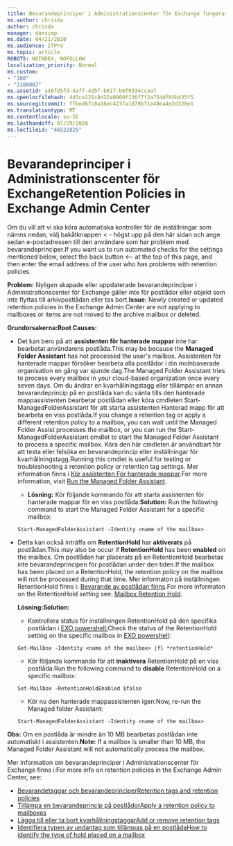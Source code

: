 ```yaml
---
title: Bevarandeprinciper i Administrationscenter för Exchange fungerar inte
ms.author: chrisda
author: chrisda
manager: dansimp
ms.date: 04/21/2020
ms.audience: ITPro
ms.topic: article
ROBOTS: NOINDEX, NOFOLLOW
localization_priority: Normal
ms.custom:
- "308"
- "3100007"
ms.assetid: a48fd5fd-4af7-4d5f-b617-b0f9334ccaa7
ms.openlocfilehash: 4d3ca121c8d22a0900f136f7f2a754dfb5b435f5
ms.sourcegitcommit: ffbed67c0a16ec423fa1d79b71e48ea4e2d320e1
ms.translationtype: MT
ms.contentlocale: sv-SE
ms.lasthandoff: 07/29/2020
ms.locfileid: "46522825"
---
```

# <a name="retention-policies-in-exchange-admin-center"></a><span data-ttu-id="3990d-102">Bevarandeprinciper i Administrationscenter för Exchange</span><span class="sxs-lookup"><span data-stu-id="3990d-102">Retention Policies in Exchange Admin Center</span></span>

<span data-ttu-id="3990d-103">Om du vill att vi ska köra automatiska kontroller för de inställningar som nämns nedan, välj bakåtknappen < - högst upp på den här sidan och ange sedan e-postadressen till den användare som har problem med bevarandeprinciper.</span><span class="sxs-lookup"><span data-stu-id="3990d-103">If you want us to run automated checks for the settings mentioned below, select the back button <-- at the top of this page, and then enter the email address of the user who has problems with retention policies.</span></span>

 <span data-ttu-id="3990d-104">**Problem:** Nyligen skapade eller uppdaterade bevarandeprinciper i Administrationscenter för Exchange gäller inte för postlådor eller objekt som inte flyttas till arkivpostlådan eller tas bort.</span><span class="sxs-lookup"><span data-stu-id="3990d-104">**Issue:** Newly created or updated retention policies in the Exchange Admin Center are not applying to mailboxes or items are not moved to the archive mailbox or deleted.</span></span> 
  
 <span data-ttu-id="3990d-105">**Grundorsakerna:**</span><span class="sxs-lookup"><span data-stu-id="3990d-105">**Root Causes:**</span></span>
  
- <span data-ttu-id="3990d-106">Det kan bero på att **assistenten för hanterade mappar** inte har bearbetat användarens postlåda.</span><span class="sxs-lookup"><span data-stu-id="3990d-106">This may be because the **Managed Folder Assistant** has not processed the user's mailbox.</span></span> <span data-ttu-id="3990d-107">Assistenten för hanterade mappar försöker bearbeta alla postlådor i din molnbaserade organisation en gång var sjunde dag.</span><span class="sxs-lookup"><span data-stu-id="3990d-107">The Managed Folder Assistant tries to process every mailbox in your cloud-based organization once every seven days.</span></span> <span data-ttu-id="3990d-108">Om du ändrar en kvarhållningstagg eller tillämpar en annan bevarandeprincip på en postlåda kan du vänta tills den hanterade mappassistenten bearbetar postlådan eller köra cmdleten Start-ManagedFolderAssistant för att starta assistenten Hanterad mapp för att bearbeta en viss postlåda.</span><span class="sxs-lookup"><span data-stu-id="3990d-108">If you change a retention tag or apply a different retention policy to a mailbox, you can wait until the Managed Folder Assist processes the mailbox, or you can run the Start-ManagedFolderAssistant cmdlet to start the Managed Folder Assistant to process a specific mailbox.</span></span> <span data-ttu-id="3990d-109">Köra den här cmdleten är användbart för att testa eller felsöka en bevarandeprincip eller inställningar för kvarhållningstagg.</span><span class="sxs-lookup"><span data-stu-id="3990d-109">Running this cmdlet is useful for testing or troubleshooting a retention policy or retention tag settings.</span></span> <span data-ttu-id="3990d-110">Mer information finns i [Kör assistenten För hanterade mappar](https://msdn.microsoft.com/library/gg271153%28v=exchsrvcs.149%29.aspx#managedfolderassist).</span><span class="sxs-lookup"><span data-stu-id="3990d-110">For more information, visit [Run the Managed Folder Assistant](https://msdn.microsoft.com/library/gg271153%28v=exchsrvcs.149%29.aspx#managedfolderassist).</span></span>
    
  - <span data-ttu-id="3990d-111">**Lösning:** Kör följande kommando för att starta assistenten för hanterade mappar för en viss postlåda:</span><span class="sxs-lookup"><span data-stu-id="3990d-111">**Solution:** Run the following command to start the Managed Folder Assistant for a specific mailbox:</span></span>
    
  ```
  Start-ManagedFolderAssistant -Identity <name of the mailbox>
  ```

- <span data-ttu-id="3990d-112">Detta kan också inträffa om **RetentionHold** har **aktiverats** på postlådan.</span><span class="sxs-lookup"><span data-stu-id="3990d-112">This may also be occur if **RetentionHold** has been **enabled** on the mailbox.</span></span> <span data-ttu-id="3990d-113">Om postlådan har placerats på en RetentionHold bearbetas inte bevarandeprincipen för postlådan under den tiden.</span><span class="sxs-lookup"><span data-stu-id="3990d-113">If the mailbox has been placed on a RetentionHold, the retention policy on the mailbox will not be processed during that time.</span></span> <span data-ttu-id="3990d-114">Mer informaton på inställningen RetentionHold finns i: [Bevarande av postlådan finns](https://docs.microsoft.com/exchange/security-and-compliance/messaging-records-management/mailbox-retention-hold).</span><span class="sxs-lookup"><span data-stu-id="3990d-114">For more informaton on the RetentionHold setting see: [Mailbox Retention Hold](https://docs.microsoft.com/exchange/security-and-compliance/messaging-records-management/mailbox-retention-hold).</span></span>
    
    <span data-ttu-id="3990d-115">**Lösning:**</span><span class="sxs-lookup"><span data-stu-id="3990d-115">**Solution:**</span></span>
    
  - <span data-ttu-id="3990d-116">Kontrollera status för inställningen RetentionHold på den specifika postlådan i [EXO powershell:](https://docs.microsoft.com/powershell/exchange/exchange-online/connect-to-exchange-online-powershell/connect-to-exchange-online-powershell?view=exchange-ps)</span><span class="sxs-lookup"><span data-stu-id="3990d-116">Check the status of the RetentionHold setting on the specific mailbox in [EXO powershell](https://docs.microsoft.com/powershell/exchange/exchange-online/connect-to-exchange-online-powershell/connect-to-exchange-online-powershell?view=exchange-ps):</span></span>
    
  ```
  Get-Mailbox -Identity <name of the mailbox> |fl *retentionHold*
  ```

  - <span data-ttu-id="3990d-117">Kör följande kommando för att **inaktivera** RetentionHold på en viss postlåda:</span><span class="sxs-lookup"><span data-stu-id="3990d-117">Run the following command to **disable** RetentionHold on a specific mailbox:</span></span>
    
  ```
  Set-Mailbox -RetentionHoldEnabled $false
  ```

  - <span data-ttu-id="3990d-118">Kör nu den hanterade mappassistenten igen:</span><span class="sxs-lookup"><span data-stu-id="3990d-118">Now, re-run the Managed folder Assistant:</span></span>
    
  ```
  Start-ManagedFolderAssistant -Identity <name of the mailbox>
  ```

 <span data-ttu-id="3990d-119">**Obs:** Om en postlåda är mindre än 10 MB bearbetas postlådan inte automatiskt i assistenten.</span><span class="sxs-lookup"><span data-stu-id="3990d-119">**Note:** If a mailbox is smaller than 10 MB, the Managed Folder Assistant will not automatically process the mailbox.</span></span>
 
<span data-ttu-id="3990d-120">Mer information om bevarandeprinciper i Administrationscenter för Exchange finns i:</span><span class="sxs-lookup"><span data-stu-id="3990d-120">For more info on retention policies in the Exchange Admin Center, see:</span></span>
- [<span data-ttu-id="3990d-121">Bevarandetaggar och bevarandeprinciper</span><span class="sxs-lookup"><span data-stu-id="3990d-121">Retention tags and retention policies</span></span>](https://docs.microsoft.com/exchange/security-and-compliance/messaging-records-management/retention-tags-and-policies)
- [<span data-ttu-id="3990d-122">Tillämpa en bevarandeprincip på postlådor</span><span class="sxs-lookup"><span data-stu-id="3990d-122">Apply a retention policy to mailboxes</span></span>](https://docs.microsoft.com/exchange/security-and-compliance/messaging-records-management/apply-retention-policy)
- [<span data-ttu-id="3990d-123">Lägga till eller ta bort kvarhållningstaggar</span><span class="sxs-lookup"><span data-stu-id="3990d-123">Add or remove retention tags</span></span>](https://docs.microsoft.com/exchange/security-and-compliance/messaging-records-management/add-or-remove-retention-tags)
- [<span data-ttu-id="3990d-124">Identifiera typen av undantag som tillämpas på en postlåda</span><span class="sxs-lookup"><span data-stu-id="3990d-124">How to identify the type of hold placed on a mailbox</span></span>](https://docs.microsoft.com/microsoft-365/compliance/identify-a-hold-on-an-exchange-online-mailbox)
